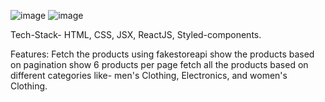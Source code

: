 ![image](https://github.com/Rdev921/product-store/assets/61020616/66e69a94-0bf5-490c-b57f-f95529ef7786)
![image](https://github.com/Rdev921/product-store/assets/61020616/04b4b08d-217c-431e-ad51-3be759e76b0d)

Tech-Stack- HTML, CSS, JSX, ReactJS, Styled-components.

Features:
    Fetch the products using fakestoreapi
    show the products based on pagination 
    show 6 products per page 
    fetch all the products based on different categories like- men's Clothing, Electronics, and women's Clothing.




